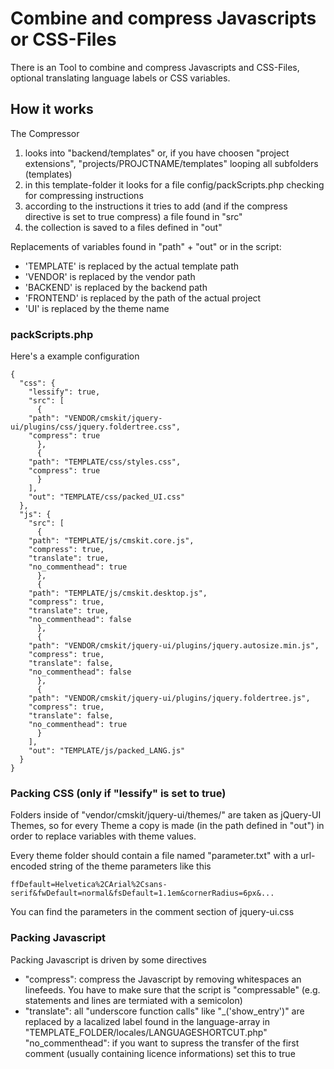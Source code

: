 # Combine and compress Javascripts or CSS-Files

There is an Tool to combine and compress Javascripts and CSS-Files, optional translating language labels or CSS variables.


## How it works

The Compressor 

1. looks into "backend/templates" or, if you have choosen "project extensions", "projects/PROJCTNAME/templates" looping all subfolders (templates)
2. in this template-folder it looks for a file config/packScripts.php checking for compressing instructions
3. according to the instructions it tries to add (and if the compress directive is set to true compress) a file found in "src"
4. the collection is saved to a files defined in "out"

Replacements of variables found in "path" + "out" or in the script: 

* 'TEMPLATE' is replaced by the actual template path
* 'VENDOR' is replaced by the vendor path
* 'BACKEND' is replaced by the backend path
* 'FRONTEND' is replaced by the path of the actual project
* 'UI' is replaced by the theme name

### packScripts.php


Here's a example configuration 


	{
	  "css": {
	    "lessify": true,
	    "src": [
	      {
		"path": "VENDOR/cmskit/jquery-ui/plugins/css/jquery.foldertree.css",
		"compress": true
	      },
	      {
		"path": "TEMPLATE/css/styles.css",
		"compress": true
	      }
	    ],
	    "out": "TEMPLATE/css/packed_UI.css"
	  },
	  "js": {
	    "src": [
	      {
		"path": "TEMPLATE/js/cmskit.core.js",
		"compress": true,
		"translate": true,
		"no_commenthead": true
	      },
	      {
		"path": "TEMPLATE/js/cmskit.desktop.js",
		"compress": true,
		"translate": true,
		"no_commenthead": false
	      },
	      {
		"path": "VENDOR/cmskit/jquery-ui/plugins/jquery.autosize.min.js",
		"compress": true,
		"translate": false,
		"no_commenthead": false
	      },
	      {
		"path": "VENDOR/cmskit/jquery-ui/plugins/jquery.foldertree.js",
		"compress": true,
		"translate": false,
		"no_commenthead": true
	      }
	    ],
	    "out": "TEMPLATE/js/packed_LANG.js"
	  }
	}


### Packing CSS (only if "lessify" is set to true)

Folders inside of "vendor/cmskit/jquery-ui/themes/" are taken as jQuery-UI Themes, so for every Theme a copy is made (in the path defined in "out") in order to replace variables with theme values.

Every theme folder should contain a file named "parameter.txt" with a url-encoded string of the theme parameters like this

	ffDefault=Helvetica%2CArial%2Csans-serif&fwDefault=normal&fsDefault=1.1em&cornerRadius=6px&...

You can find the parameters in the comment section of jquery-ui.css


### Packing Javascript

Packing Javascript is driven by some directives

* "compress": compress the Javascript by removing whitespaces an linefeeds. You have to make sure that the script is "compressable" (e.g. statements and lines are termiated with a semicolon)
* "translate": all "underscore function calls" like "_('show_entry')" are replaced by a lacalized label found in the language-array in "TEMPLATE_FOLDER/locales/LANGUAGESHORTCUT.php"
"no_commenthead": if you want to supress the transfer of the first comment (usually containing licence informations) set this to true




